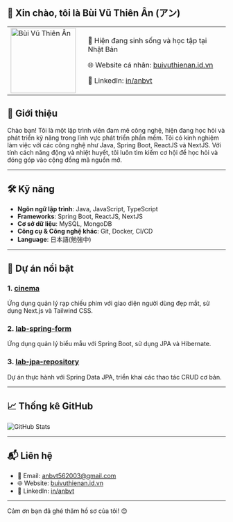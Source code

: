 ## 👋 Xin chào, tôi là Bùi Vũ Thiên Ân (アン)

<table>
  <tr>
    <td>
      <img src="https://avatars.githubusercontent.com/u/97626954?v=4" alt="Bùi Vũ Thiên Ân" width="150"/>
    </td>
    <td style="padding-left: 20px; vertical-align: middle;">
      <p>📍 Hiện đang sinh sống và học tập tại Nhật Bản</p>
      <p>🌐 Website cá nhân: <a href="https://buivuthienan.id.vn/">buivuthienan.id.vn</a></p>
      <p>🔗 LinkedIn: <a href="https://www.linkedin.com/in/anbvt">in/anbvt</a></p>
    </td>
  </tr>
</table>

## 💼 Giới thiệu

Chào bạn! Tôi là một lập trình viên đam mê công nghệ, hiện đang học hỏi và phát triển kỹ năng trong lĩnh vực phát triển phần mềm. Tôi có kinh nghiệm làm việc với các công nghệ như Java, Spring Boot, ReactJS và NextJS. Với tính cách năng động và nhiệt huyết, tôi luôn tìm kiếm cơ hội để học hỏi và đóng góp vào cộng đồng mã nguồn mở.

---

## 🛠️ Kỹ năng

- **Ngôn ngữ lập trình**: Java, JavaScript, TypeScript
- **Frameworks**: Spring Boot, ReactJS, NextJS
- **Cơ sở dữ liệu**: MySQL, MongoDB
- **Công cụ & Công nghệ khác**: Git, Docker, CI/CD
- **Language**: 日本語(勉強中)
---

## 📂 Dự án nổi bật

### 1. [cinema](https://github.com/anbvt/cinema)
Ứng dụng quản lý rạp chiếu phim với giao diện người dùng đẹp mắt, sử dụng Next.js và Tailwind CSS.

### 2. [lab-spring-form](https://github.com/anbvt/lab-spring-form)
Ứng dụng quản lý biểu mẫu với Spring Boot, sử dụng JPA và Hibernate.

### 3. [lab-jpa-repository](https://github.com/anbvt/lab-jpa-repository)
Dự án thực hành với Spring Data JPA, triển khai các thao tác CRUD cơ bản.

---

## 📈 Thống kê GitHub

![GitHub Stats](https://github-readme-stats.vercel.app/api?username=anbvt&show_icons=true&hide_title=true&count_private=true&hide=prs)

---

## 📬 Liên hệ

- 📧 Email: [anbvt562003@gmail.com](mailto:anbvt562003@gmail.com)
- 🌐 Website: [buivuthienan.id.vn](https://buivuthienan.id.vn/)
- 🔗 LinkedIn: [in/anbvt](https://www.linkedin.com/in/anbvt)

---

Cảm ơn bạn đã ghé thăm hồ sơ của tôi! 😊
